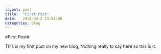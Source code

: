 ```yaml
---
layout: post
title:  "First Post"
date:   2014-04-4 23:54:00
categories: blog
---
```


#First Post#

This is my first post on my new blog, Nothing really to say here so this is it.